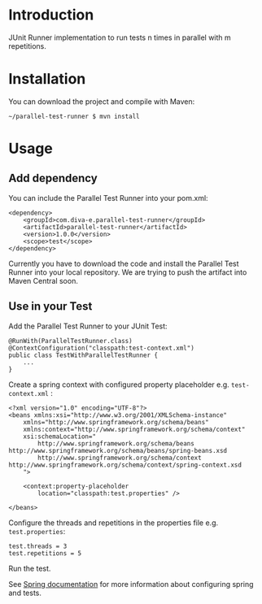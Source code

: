 # Introduction
JUnit Runner implementation to run tests n times in parallel with m repetitions. 

# Installation
You can download the project and compile with Maven:

	~/parallel-test-runner $ mvn install

# Usage
## Add dependency
You can include the Parallel Test Runner into your pom.xml:

	<dependency>
		<groupId>com.diva-e.parallel-test-runner</groupId>
		<artifactId>parallel-test-runner</artifactId>
		<version>1.0.0</version>
		<scope>test</scope>
	</dependency>


Currently you have to download the code and install the Parallel Test Runner into your local repository. We are trying to push the artifact into Maven Central soon.

## Use in your Test

Add the Parallel Test Runner to your JUnit Test:

	@RunWith(ParallelTestRunner.class)
	@ContextConfiguration("classpath:test-context.xml")
	public class TestWithParallelTestRunner {
		...	
	}

Create a spring context with configured property placeholder e.g. `test-context.xml` :

    <?xml version="1.0" encoding="UTF-8"?>
	<beans xmlns:xsi="http://www.w3.org/2001/XMLSchema-instance"
		xmlns="http://www.springframework.org/schema/beans"
		xmlns:context="http://www.springframework.org/schema/context"
		xsi:schemaLocation="
			http://www.springframework.org/schema/beans http://www.springframework.org/schema/beans/spring-beans.xsd
			http://www.springframework.org/schema/context http://www.springframework.org/schema/context/spring-context.xsd
		">
	
		<context:property-placeholder
			location="classpath:test.properties" />
	
	</beans>

Configure the threads and repetitions in the properties file e.g. `test.properties`:

    test.threads = 3
    test.repetitions = 5
    
Run the test.

See [Spring documentation](http://docs.spring.io/spring/docs/current/spring-framework-reference/html/integration-testing.html) for more information about configuring spring and tests.